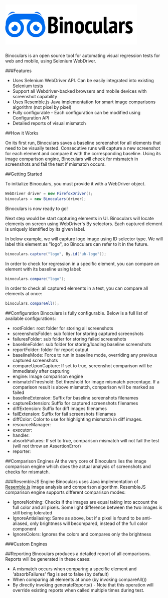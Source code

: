 # ![alt text](https://github.com/waseemh/binoculars/blob/master/binoculars-with-eyes-5.png?raw=true "Logo Title Text 1")

Binoculars is an open source tool for automating visual regression tests for web and mobile, using Selenium WebDriver.

###Features
- Uses Selenium WebDriver API. Can be easily integrated into existing Selenium tests
- Support all Webdriver-backed browsers and mobile devices with screenshot capability
- Uses Resemble.js Java implementation for smart image comparisons algorithm (not pixel by pixel)
- Fully configurable - Each configuration can be modified using Configuration API
- Detailed reports of visual mismatch

##How it Works

On its first run, Binoculars saves a baseline screenshot for all elements that need to be visually tested. Consecutive runs will capture a new screenshot for each element and compare it with the corresponding baseline.
Using its image comparison engine, Binoculars will check for mismatch in screenshots and fail the test if mismatch occurs.

##Getting Started

To initialize Binoculars, you must provide it with a WebDriver object.

``` java
WebDriver driver = new FirefoxDriver();
binoculars = new Binoculars(driver);
```

Binoculars is now ready to go! 

Next step would be start capturing elements in UI. Binoculars will locate elements on screen using WebDriver's By selectors. Each captured element is uniquely identified by its given label. 

In below example, we will capture logo image using ID selector type. We will label this element as "logo", so Binoculars can refer to it in the future.

``` java
binoculars.capture("logo", By.id("uh-logo"));
```

In order to check for regression in a specific element, you can compare an element with its baseline using label:

``` java
binoculars.compare("logo");
```

In order to check all captured elements in a test, you can compare all elements at once:

``` java
binoculars.compareAll();
```

##Configuration
Binoculars is fully configurable. Below is a full list of available configurations:

- rootFolder: root folder for storing all screenshots
- screenshotsFolder: sub folder for storing captured screenshots
- failuresFolder: sub folder for storing failed screenshots
- baselineFolder: sub folder for storing/loading baseline screenshots
- reportFolder: folder for report output
- baselineMode: Force to run in baseline mode, overriding any previous captured screenshots
- compareUponCapture: If set to true, screenshot comparison will be immediately after capturing
- engine: Image comparison engine
- mismatchThreshold: Set threshold for image mismatch percentage. If a comparison result is above mismatch, comparison will be marked as failed
- baselineExtension: Suffix for baseline screenshots filenames
- captureExtension: Suffix for captured screenshots filenames
- diffExtension: Suffix for diff images filenames
- failExtension: Suffix for fail screenshots filenames
- diffColor: Color to use for highlighting mismatch in diff images.
- resourceManager:
- executor:
- handler:
- absorbFailures: If set to true, comparison mismatch will not fail the test (will not throw an AssertionError)
- reporter: 

##Comparison Engines
At the very core of Binoculars lies the image comparison engine which does the actual analysis of screenshots and checks for mismatch.

###ResembleJS Engine
Binoculars uses Java implementation of [Resemble.js](http://huddle.github.io/Resemble.js/) image analysis and comparison algorithm. ResembleJS comparison engine supports different comparison modes:
-  IgnoreNothing: Checks if the images are equal taking into account the full color and all pixels. Some light difference between the two images is still being tolerated
- IgnoreAntialiasing: Same as above, but if a pixel is found to be anti-aliased, only brightness will becompared, instead of the full color component
- IgnoreColors: Ignores the colors and compares only the brightness


###Custom Engines
		
##Reporting
Bincoulars produces a detailed report of all comparisons. Reports will be generated in these cases:

- A mismatch occurs when comparing a specific element and 'absorbFailures' flag is set to false (by default)
- When comparing all elements at once (by invoking compareAll())
- By directly invoking generateReports() - Note that this operation will override existing reports when called multiple times during test.
